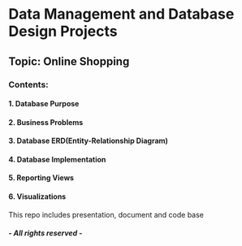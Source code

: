 # Data Management and Database Design Projects

## Topic: Online Shopping

### Contents:
#### 1. Database Purpose
#### 2. Business Problems
#### 3. Database ERD(Entity-Relationship Diagram)
#### 4. Database Implementation
#### 5. Reporting Views
#### 6. Visualizations


This repo includes presentation, document and code base


##### - All rights reserved - 
